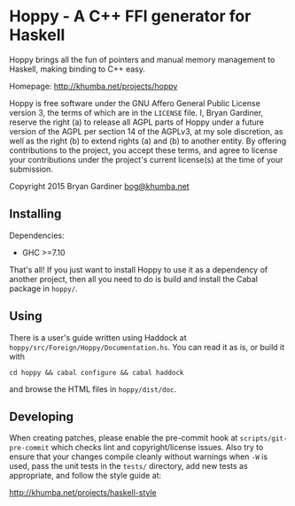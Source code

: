 # Hoppy - A C++ FFI generator for Haskell

Hoppy brings all the fun of pointers and manual memory management to Haskell,
making binding to C++ easy.

Homepage: http://khumba.net/projects/hoppy

Hoppy is free software under the GNU Affero General Public License version 3,
the terms of which are in the `LICENSE` file.  I, Bryan Gardiner, reserve the
right (a) to release all AGPL parts of Hoppy under a future version of the AGPL
per section 14 of the AGPLv3, at my sole discretion, as well as the right (b) to
extend rights (a) and (b) to another entity.  By offering contributions to the
project, you accept these terms, and agree to license your contributions under
the project's current license(s) at the time of your submission.

Copyright 2015 Bryan Gardiner <bog@khumba.net>

## Installing

Dependencies:

- GHC >=7.10

That's all!  If you just want to install Hoppy to use it as a dependency of
another project, then all you need to do is build and install the Cabal package
in `hoppy/`.

## Using

There is a user's guide written using Haddock at
`hoppy/src/Foreign/Hoppy/Documentation.hs`.  You can read it as is, or build it
with

    cd hoppy && cabal configure && cabal haddock

and browse the HTML files in `hoppy/dist/doc`.

## Developing

When creating patches, please enable the pre-commit hook at
`scripts/git-pre-commit` which checks lint and copyright/license issues.  Also
try to ensure that your changes compile cleanly without warnings when `-W` is
used, pass the unit tests in the `tests/` directory, add new tests as
appropriate, and follow the style guide at:

http://khumba.net/projects/haskell-style
